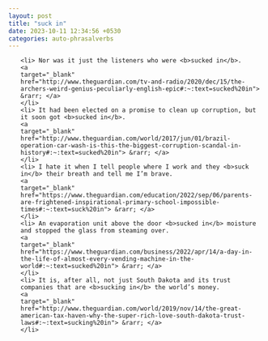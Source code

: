 ```yaml
---
layout: post
title: "suck in"
date: 2023-10-11 12:34:56 +0530
categories: auto-phrasalverbs
---
```

<ol>

    <li> Nor was it just the listeners who were <b>sucked in</b>.
    <a 
    target="_blank" 
    href="http://www.theguardian.com/tv-and-radio/2020/dec/15/the-archers-weird-genius-peculiarly-english-epic#:~:text=sucked%20in"> &rarr; </a>
    </li>
    <li> It had been elected on a promise to clean up corruption, but it soon got <b>sucked in</b>.
    <a 
    target="_blank" 
    href="http://www.theguardian.com/world/2017/jun/01/brazil-operation-car-wash-is-this-the-biggest-corruption-scandal-in-history#:~:text=sucked%20in"> &rarr; </a>
    </li>
    <li> I hate it when I tell people where I work and they <b>suck in</b> their breath and tell me I’m brave.
    <a 
    target="_blank" 
    href="https://www.theguardian.com/education/2022/sep/06/parents-are-frightened-inspirational-primary-school-impossible-times#:~:text=suck%20in"> &rarr; </a>
    </li>
    <li> An evaporation unit above the door <b>sucked in</b> moisture and stopped the glass from steaming over.
    <a 
    target="_blank" 
    href="https://www.theguardian.com/business/2022/apr/14/a-day-in-the-life-of-almost-every-vending-machine-in-the-world#:~:text=sucked%20in"> &rarr; </a>
    </li>
    <li> It is, after all, not just South Dakota and its trust companies that are <b>sucking in</b> the world’s money.
    <a 
    target="_blank" 
    href="http://www.theguardian.com/world/2019/nov/14/the-great-american-tax-haven-why-the-super-rich-love-south-dakota-trust-laws#:~:text=sucking%20in"> &rarr; </a>
    </li>